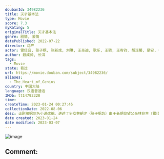 ```yaml
---
doubanId: 34982236
title: 天才基本法
type: Movie
score: 7.3
myRating: 5
originalTitle: 天才基本法
genre: 剧情, 爱情
datePublished: 2022-07-22
director: 沈严
actor: 雷佳音, 张子枫, 张新成, 刘琳, 王圣迪, 耿乐, 王骁, 王宥钧, 胡连馨, 是安, 林子烨, 傅铂涵, 王瑞欣, 彭浩森, 吴幸键, 刘亚锟, 倪妮, 童瑶, 万茜, 刘佳, 秦焰, 李传缨, 赵达, 翟小兴, 田雷, 来喜, 句号, 张海宇, 王影璐, 范帅琦, 柯宇, 郑家伦, 霍青, 荣飞, 郭紫铭, 郭睿绅, 刘思莹, 陈子妍, 韩浩, 朱彬予, 王亭文, 季妍霏, 林夕, 李函熹, 薛博文, 季承, 肖禹男, 董芝祺, 黄政皓, 李添诺, 李梓伊, 王丽涵, 刘越东, 田淼, 李勤勤, 朱薇薇, 陈丽娜, 曲高位, 曹凯, 丁子玲, 花昆, 傅风男, 李洪权, 苑冉, 朱俊麟, 许晋旗, 王翰闻, 韦奕波, 常海波, 周熙雯, 余骁瑞, 邵杰睿, 于垚, 王箫淇, 泰煜恩, 傅达
author: 聂成帅, 长洱
tags:
  - Movie
state: 看过
url: https://movie.douban.com/subject/34982236/
aliases:
  - The_Heart_of_Genius
country: 中国大陆
language: 汉语普通话
IMDb: tt14792320
time: 
createTime: 2023-01-24 00:27:45
collectionDate: 2022-08-06
desc: 该剧根据同名小说改编。讲述了少女林朝夕（张子枫饰）由于长期仰望父亲林兆生（雷佳音饰）和初恋裴之（张新成饰）两位数学天才，从而悄悄掩埋了内心对于数学的热爱，直到经历了双时空之旅，她迸发出了超越想象...
date created: 2023-01-24
date modified: 2023-03-07
---
```


![image](p2876345437.jpg)

Comment:
---
